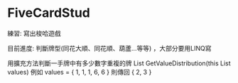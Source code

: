 # FiveCardStud
 
練習: 寫出梭哈遊戲

目前進度: 判斷牌型(同花大順、同花順、葫蘆...等等) ，大部分要用LINQ寫


用擴充方法判斷一手牌中有多少數字重複的牌
List<int> GetValueDistribution(this List<int> values)
例如 values = { 1, 1, 1, 6, 6 }
則傳回 { 2, 3 }